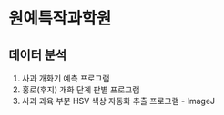 # 원예특작과학원
## 데이터 분석

1. 사과 개화기 예측 프로그램
2. 홍로(후지) 개화 단계 판별 프로그램
3. 사과 과육 부분 HSV 색상 자동화 추출 프로그램 - ImageJ
